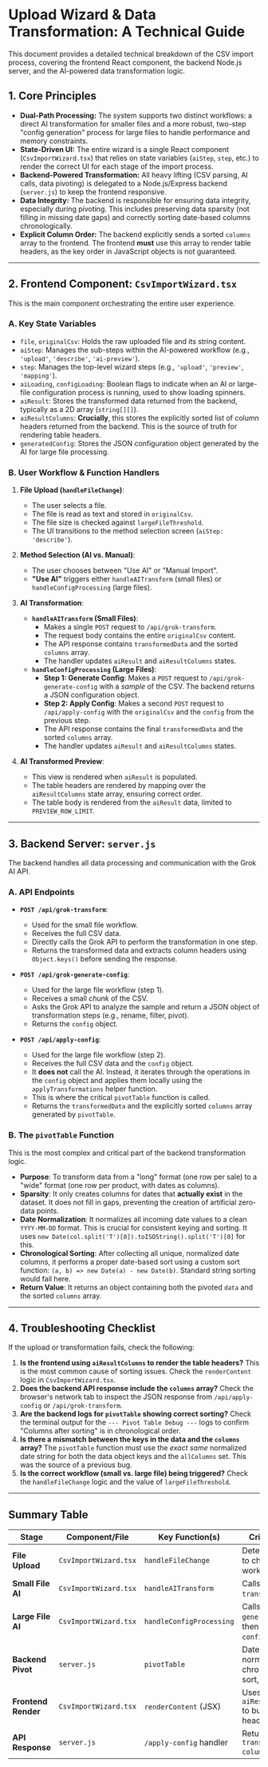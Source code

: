# Upload Wizard & Data Transformation: A Technical Guide

This document provides a detailed technical breakdown of the CSV import process, covering the frontend React component, the backend Node.js server, and the AI-powered data transformation logic.

## 1. Core Principles

- **Dual-Path Processing:** The system supports two distinct workflows: a direct AI transformation for smaller files and a more robust, two-step "config generation" process for large files to handle performance and memory constraints.
- **State-Driven UI:** The entire wizard is a single React component (`CsvImportWizard.tsx`) that relies on state variables (`aiStep`, `step`, etc.) to render the correct UI for each stage of the import process.
- **Backend-Powered Transformation:** All heavy lifting (CSV parsing, AI calls, data pivoting) is delegated to a Node.js/Express backend (`server.js`) to keep the frontend responsive.
- **Data Integrity:** The backend is responsible for ensuring data integrity, especially during pivoting. This includes preserving data sparsity (not filling in missing date gaps) and correctly sorting date-based columns chronologically.
- **Explicit Column Order:** The backend explicitly sends a sorted `columns` array to the frontend. The frontend **must** use this array to render table headers, as the key order in JavaScript objects is not guaranteed.

---

## 2. Frontend Component: `CsvImportWizard.tsx`

This is the main component orchestrating the entire user experience.

### A. Key State Variables

- `file`, `originalCsv`: Holds the raw uploaded file and its string content.
- `aiStep`: Manages the sub-steps within the AI-powered workflow (e.g., `'upload'`, `'describe'`, `'ai-preview'`).
- `step`: Manages the top-level wizard steps (e.g., `'upload'`, `'preview'`, `'mapping'`).
- `aiLoading`, `configLoading`: Boolean flags to indicate when an AI or large-file configuration process is running, used to show loading spinners.
- `aiResult`: Stores the transformed data returned from the backend, typically as a 2D array (`string[][]`).
- `aiResultColumns`: **Crucially**, this stores the explicitly sorted list of column headers returned from the backend. This is the source of truth for rendering table headers.
- `generatedConfig`: Stores the JSON configuration object generated by the AI for large file processing.

### B. User Workflow & Function Handlers

1.  **File Upload (`handleFileChange`)**:
    - The user selects a file.
    - The file is read as text and stored in `originalCsv`.
    - The file size is checked against `largeFileThreshold`.
    - The UI transitions to the method selection screen (`aiStep: 'describe'`).

2.  **Method Selection (AI vs. Manual)**:
    - The user chooses between "Use AI" or "Manual Import".
    - **"Use AI"** triggers either `handleAITransform` (small files) or `handleConfigProcessing` (large files).

3.  **AI Transformation**:
    - **`handleAITransform` (Small Files)**:
        - Makes a single `POST` request to `/api/grok-transform`.
        - The request body contains the entire `originalCsv` content.
        - The API response contains `transformedData` and the sorted `columns` array.
        - The handler updates `aiResult` and `aiResultColumns` states.
    - **`handleConfigProcessing` (Large Files)**:
        - **Step 1: Generate Config**: Makes a `POST` request to `/api/grok-generate-config` with a *sample* of the CSV. The backend returns a JSON configuration object.
        - **Step 2: Apply Config**: Makes a second `POST` request to `/api/apply-config` with the `originalCsv` and the `config` from the previous step.
        - The API response contains the final `transformedData` and the sorted `columns` array.
        - The handler updates `aiResult` and `aiResultColumns` states.

4.  **AI Transformed Preview**:
    - This view is rendered when `aiResult` is populated.
    - The table headers are rendered by mapping over the `aiResultColumns` state array, ensuring correct order.
    - The table body is rendered from the `aiResult` data, limited to `PREVIEW_ROW_LIMIT`.

---

## 3. Backend Server: `server.js`

The backend handles all data processing and communication with the Grok AI API.

### A. API Endpoints

- **`POST /api/grok-transform`**:
    - Used for the small file workflow.
    - Receives the full CSV data.
    - Directly calls the Grok API to perform the transformation in one step.
    - Returns the transformed data and extracts column headers using `Object.keys()` before sending the response.

- **`POST /api/grok-generate-config`**:
    - Used for the large file workflow (step 1).
    - Receives a small *chunk* of the CSV.
    - Asks the Grok API to analyze the sample and return a JSON object of transformation steps (e.g., rename, filter, pivot).
    - Returns the `config` object.

- **`POST /api/apply-config`**:
    - Used for the large file workflow (step 2).
    - Receives the full CSV data and the `config` object.
    - It **does not** call the AI. Instead, it iterates through the operations in the `config` object and applies them locally using the `applyTransformations` helper function.
    - This is where the critical `pivotTable` function is called.
    - Returns the `transformedData` and the explicitly sorted `columns` array generated by `pivotTable`.

### B. The `pivotTable` Function

This is the most complex and critical part of the backend transformation logic.

- **Purpose**: To transform data from a "long" format (one row per sale) to a "wide" format (one row per product, with dates as columns).
- **Sparsity**: It only creates columns for dates that **actually exist** in the dataset. It does not fill in gaps, preventing the creation of artificial zero-data points.
- **Date Normalization**: It normalizes all incoming date values to a clean `YYYY-MM-DD` format. This is crucial for consistent keying and sorting. It uses `new Date(col.split('T')[0]).toISOString().split('T')[0]` for this.
- **Chronological Sorting**: After collecting all unique, normalized date columns, it performs a proper date-based sort using a custom sort function: `(a, b) => new Date(a) - new Date(b)`. Standard string sorting would fail here.
- **Return Value**: It returns an object containing both the pivoted `data` and the sorted `columns` array.

---

## 4. Troubleshooting Checklist

If the upload or transformation fails, check the following:

1.  **Is the frontend using `aiResultColumns` to render the table headers?** This is the most common cause of sorting issues. Check the `renderContent` logic in `CsvImportWizard.tsx`.
2.  **Does the backend API response include the `columns` array?** Check the browser's network tab to inspect the JSON response from `/api/apply-config` or `/api/grok-transform`.
3.  **Are the backend logs for `pivotTable` showing correct sorting?** Check the terminal output for the `--- Pivot Table Debug ---` logs to confirm "Columns after sorting" is in chronological order.
4.  **Is there a mismatch between the keys in the data and the `columns` array?** The `pivotTable` function must use the *exact same* normalized date string for both the data object keys and the `allColumns` set. This was the source of a previous bug.
5.  **Is the correct workflow (small vs. large file) being triggered?** Check the `handleFileChange` logic and the value of `largeFileThreshold`.

---

## Summary Table

| Stage              | Component/File                 | Key Function(s)                   | Critical Logic                                      |
| ------------------ | ------------------------------ | --------------------------------- | --------------------------------------------------- |
| **File Upload**    | `CsvImportWizard.tsx`          | `handleFileChange`                | Detects file size to choose workflow.               |
| **Small File AI**  | `CsvImportWizard.tsx`          | `handleAITransform`               | Calls `/api/grok-transform`.                        |
| **Large File AI**  | `CsvImportWizard.tsx`          | `handleConfigProcessing`          | Calls `/grok-generate-config`, then `/apply-config`.|
| **Backend Pivot**  | `server.js`   | `pivotTable`                      | Date normalization, chronological sort, sparsity.   |
| **Frontend Render**| `CsvImportWizard.tsx`          | `renderContent` (JSX)             | Uses `aiResultColumns` to build `<th>` headers.     |
| **API Response**   | `server.js`   | `/apply-config` handler           | Returns `{ transformedData, columns }`.             | 